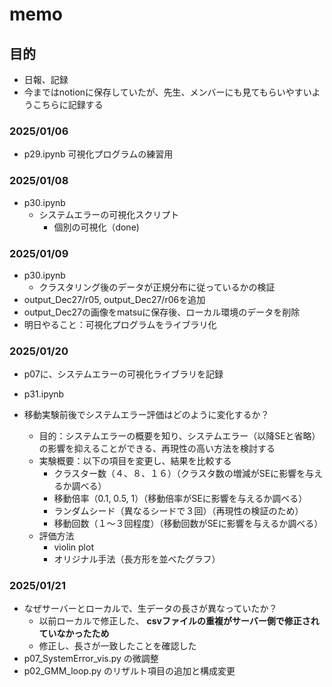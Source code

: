 # memo

## 目的

- 日報、記録
- 今まではnotionに保存していたが、先生、メンバーにも見てもらいやすいようこちらに記録する

### 2025/01/06
- p29.ipynb 可視化プログラムの練習用

### 2025/01/08
- p30.ipynb
  - システムエラーの可視化スクリプト
    - 個別の可視化（done)
   
### 2025/01/09
- p30.ipynb
  - クラスタリング後のデータが正規分布に従っているかの検証
- output_Dec27/r05, output_Dec27/r06を追加
- output_Dec27の画像をmatsuに保存後、ローカル環境のデータを削除
- 明日やること：可視化プログラムをライブラリ化


### 2025/01/20

- p07に、システムエラーの可視化ライブラリを記録

- p31.ipynb
- 移動実験前後でシステムエラー評価はどのように変化するか？
  - 目的：システムエラーの概要を知り、システムエラー（以降SEと省略）の影響を抑えることができる、再現性の高い方法を検討する
  - 実験概要：以下の項目を変更し、結果を比較する
    - クラスター数（４、８、１６）（クラスタ数の増減がSEに影響を与えるか調べる）
    - 移動倍率（0.1, 0.5, 1）（移動倍率がSEに影響を与えるか調べる）
    - ランダムシード（異なるシードで３回）（再現性の検証のため）
    - 移動回数（１〜３回程度）（移動回数がSEに影響を与えるか調べる）
  - 評価方法
    - violin plot
    - オリジナル手法（長方形を並べたグラフ）

### 2025/01/21

- なぜサーバーとローカルで、生データの長さが異なっていたか？
  - 以前ローカルで修正した、 **csvファイルの重複がサーバー側で修正されていなかったため**
  - 修正し、長さが一致したことを確認した
- p07_SystemError_vis.py の微調整
- p02_GMM_loop.py のリザルト項目の追加と構成変更
